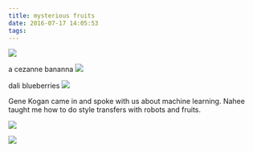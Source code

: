 ```yaml
---
title: mysterious fruits
date: 2016-07-17 14:05:53
tags:
---
```

<a href="http://i.imgur.com/9JjYWVX.png"><img src="http://i.imgur.com/9JjYWVX.png"  /></a>

a cezanne bananna
<a href="http://i.imgur.com/KMeM3t0.jpg"><img src="http://i.imgur.com/KMeM3t0.jpg" /></a>

dali blueberries
<a href="http://i.imgur.com/Aqf4DB7.jpg"><img src="http://i.imgur.com/Aqf4DB7.jpg" /></a>

Gene Kogan came in and spoke with us about machine learning.  Nahee taught me how to do style transfers with robots and fruits.

<a href="http://i.imgur.com/WMF3mtt.jpg"><img src="http://i.imgur.com/WMF3mtt.jpg" /></a>

<a href="http://i.imgur.com/WMF3mtt.jpg"><img src="http://i.imgur.com/WMF3mtt.jpg" /></a>


